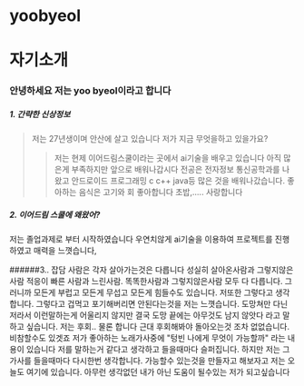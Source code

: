 # yoobyeol


# 자기소개
### 안녕하세요 저는 yoo byeol이라고 합니다 
##### 1. 간략한 신상정보
> 저는 27년생이며 안산에 살고 있습니다
> 저가 지금 무엇을하고 있을가요? 
>	> 저는 현제 이어드림스쿨이라는 곳에서 ai기술을 배우고 있습니다 아직 많은게 부족하지만 앞으로 배워나갑시다
>전공은 전자정보 통신공학과를 나왔고 안드로이드 프로그래밍 c c++ java등 많은 것을 배워나갔습니다.
>좋아하는 음식은 고기와 회 좋아합니다 초밥,..... 사랑합니다

##### 2. 이어드림 스쿨에 왜왔어?

저는 졸업과제로 부터 시작하였습니다 우연치않게 ai기술을 이용하여 프로젝트를 진행하였고 매력을 느꼇습니다,



######3.. 잡담 
사람은 각자 살아가는것은 다릅니다 성실히 살아온사람과 그렇지않은사람 적응이 빠른 사람과 느린사람. 똑똑한사람과 그렇지않은사람
모두 다 다릅니다. 그러니까 모든게 부럽고 모든게 무섭고 모든게 힘들수도 있습니다. 저또한 그렇다고 생각합니다. 
그렇다고 겁먹고 포기해버리면 안된다는것을 저는 느꼇습니다. 도망쳐만 다닌 저라서 이런말하는게 어울리지 않지만 결국 도망 끝에는 아무것도 남지
않앗다 라고 말하고 싶습니다. 저는 후회.. 물론 합니다 근대 후회해봐야 돌아오는것 조차 없없습니다. 비참할수도 있겟죠
저가 좋아하는 노래가사중에 "텅빈 나에게 무엇이 가능할까" 라는 내용이 있습니다 저를 말하는거 같다고 생각하고 들을때마다 슬퍼집니다.
하지만 저는 그 가사를 들을때마다 다시한번 생각합니다. 가능할수 있는것을 만들자고 해보자고 저는 오늘도 여기에 있습니다. 
아무런 생각없던 내가 아닌 도움이 될수있는 저가 되고싶습니다

